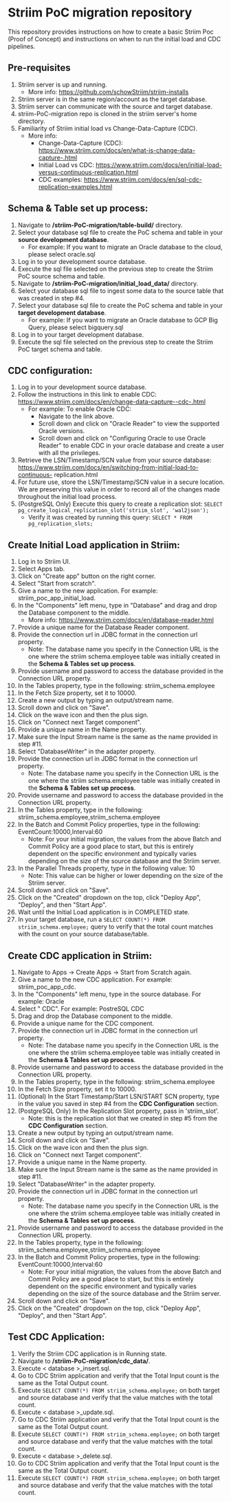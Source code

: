 # Striim PoC migration repository
This repository provides instructions on how to create a basic Striim Poc (Proof of Concept) and instructions on when to run the initial load and CDC pipelines.

## Pre-requisites
1) Striim server is up and running.
   - More info: https://github.com/schowStriim/striim-installs
2) Striim server is in the same region/account as the target database.
3) Striim server can communicate with the source and target database.
4) striim-PoC-migration repo is cloned in the striim server's home directory.
5) Familiarity of Striim initial load vs Change-Data-Capture (CDC).
   - More info:
      - Change-Data-Capture (CDC): https://www.striim.com/docs/en/what-is-change-data-capture-.html
      - Initial Load vs CDC: https://www.striim.com/docs/en/initial-load-versus-continuous-replication.html
      - CDC examples: https://www.striim.com/docs/en/sql-cdc-replication-examples.html

## Schema & Table set up process:
1) Navigate to **<striim-home>/striim-PoC-migration/table-build/** directory.
2) Select your database sql file to create the PoC schema and table in your **source development database**.
   - For example: If you want to migrate an Oracle database to the cloud, please select oracle.sql
3) Log in to your development source database.
4) Execute the sql file selected on the previous step to create the Striim PoC source schema and table.
5) Navigate to **<striim-home>/striim-PoC-migration/initial_load_data/** directory.
6) Select your database sql file to ingest some data to the source table that was created in step #4.
7) Select your database sql file to create the PoC schema and table in your **target development database**.
   - For example: If you want to migrate an Oracle database to GCP Big Query, please select bigquery.sql
8) Log in to your target development database.
9) Execute the sql file selected on the previous step to create the Striim PoC target schema and table.

## CDC configuration:
1) Log in to your development source database.
2) Follow the instructions in this link to enable CDC: https://www.striim.com/docs/en/change-data-capture--cdc-.html
   - For example: To enable Oracle CDC:
     - Navigate to the link above.
     - Scroll down and click on "Oracle Reader" to view the supported Oracle versions.
     - Scroll down and click on "Configuring Oracle to use Oracle Reader" to enable CDC in your oracle database and create a user with all the privileges.
3) Retrieve the LSN/Timestamp/SCN value from your source database: https://www.striim.com/docs/en/switching-from-initial-load-to-continuous- replication.html
4) For future use, store the LSN/Timestamp/SCN value in a secure location. We are preserving this value in order to record all of the changes made throughout the initial load process.
5) (PostgreSQL Only) Execute this query to create a replication slot: `SELECT pg_create_logical_replication_slot('striim_slot', 'wal2json');`
   - Verify it was created by running this query: `SELECT * FROM pg_replication_slots;`

## Create Initial Load application in Striim:
1) Log in to Striim UI.
2) Select Apps tab.
3) Click on "Create app" button on the right corner.
4) Select "Start from scratch".
5) Give a name to the new application. For example: striim_poc_app_initial_load.
6) In the "Components" left menu, type in "Database" and drag and drop the Database component to the middle.
   - More info: https://www.striim.com/docs/en/database-reader.html
7) Provide a unique name for the Database Reader component.
8) Provide the connection url in JDBC format in the connection url property.
   - Note: The database name you specify in the Connection URL is the one where the striim schema.employee table was initially created in the **Schema & Tables set up process**.
9) Provide username and password to access the database provided in the Connection URL property.
10) In the Tables property, type in the following: striim_schema.employee
11) In the Fetch Size property, set it to 10000.
12) Create a new output by typing an output/stream name.
13) Scroll down and click on "Save".
14) Click on the wave icon and then the plus sign.
15) Click on "Connect next Target component".
16) Provide a unique name in the Name property.
17) Make sure the Input Stream name is the same as the name provided in step #11.
18) Select "DatabaseWriter" in the adapter property.
19) Provide the connection url in JDBC format in the connection url property.
    - Note: The database name you specify in the Connection URL is the one where the striim schema.employee table was initially created in the **Schema & Tables set up process**.
20) Provide username and password to access the database provided in the Connection URL property.
21) In the Tables property, type in the following: striim_schema.employee,striim_schema.employee
22) In the Batch and Commit Policy properties, type in the following: EventCount:10000,Interval:60
    - Note: For your initial migration, the values from the above Batch and Commit Policy are a good place to start, but this is entirely dependent on the specific environment and typically varies depending on the size of the source database and the Striim server.
23) In the Parallel Threads property, type in the following value: 10
    - Note: This value can be higher or lower depending on the size of the Striim server.
24) Scroll down and click on "Save".
25) Click on the "Created" dropdown on the top, click "Deploy App", "Deploy", and then "Start App".
26) Wait until the Initial Load application is in COMPLETED state. 
27) In your target database, run a `SELECT COUNT(*) FROM striim_schema.employee;` query to verify that the total count matches with the count on your source database/table.

## Create CDC application in Striim:
1) Navigate to Apps -> Create Apps -> Start from Scratch again.
2) Give a name to the new CDC application. For example: striim_poc_app_cdc.
3) In the "Components" left menu, type in the source database. For example: Oracle
4) Select "<database> CDC". For example: PostreSQL CDC
5) Drag and drop the Database component to the middle.
6) Provide a unique name for the CDC component.
7) Provide the connection url in JDBC format in the connection url property.
   - Note: The database name you specify in the Connection URL is the one where the striim schema.employee table was initially created in the **Schema & Tables set up process**.
8) Provide username and password to access the database provided in the Connection URL property.
9) In the Tables property, type in the following: striim_schema.employee
10) In the Fetch Size property, set it to 10000.
11) (Optional) In the Start Timestamp/Start LSN/START SCN property, type in the value you saved in step #4 from the **CDC Configuration** section.
12) (PostgreSQL Only) In the Replication Slot property, pass in 'striim_slot'.
     - Note: this is the replication slot that we created in step #5 from the **CDC Configuration** section.
13) Create a new output by typing an output/stream name.
14) Scroll down and click on "Save".
15) Click on the wave icon and then the plus sign.
16) Click on "Connect next Target component".
17) Provide a unique name in the Name property.
18) Make sure the Input Stream name is the same as the name provided in step #11.
19) Select "DatabaseWriter" in the adapter property.
20) Provide the connection url in JDBC format in the connection url property.
    - Note: The database name you specify in the Connection URL is the one where the striim schema.employee table was initially created in the **Schema & Tables set up process**.
21) Provide username and password to access the database provided in the Connection URL property.
22) In the Tables property, type in the following: striim_schema.employee,striim_schema.employee
23) In the Batch and Commit Policy properties, type in the following: EventCount:10000,Interval:60
    - Note: For your initial migration, the values from the above Batch and Commit Policy are a good place to start, but this is entirely dependent on the specific environment and typically varies depending on the size of the source database and the Striim server.
24) Scroll down and click on "Save".
25) Click on the "Created" dropdown on the top, click "Deploy App", "Deploy", and then "Start App".

## Test CDC Application:
1) Verify the Striim CDC application is in Running state.
2) Navigate to **<striim-home>/striim-PoC-migration/cdc_data/**.
3) Execute < database >_insert.sql.
4) Go to CDC Striim application and verify that the Total Input count is the same as the Total Output count.
5) Execute `SELECT COUNT(*) FROM striim_schema.employee;` on both target and source database and verify that the value matches with the total count.
6) Execute < database >_update.sql.
7) Go to CDC Striim application and verify that the Total Input count is the same as the Total Output count.
8) Execute `SELECT COUNT(*) FROM striim_schema.employee;` on both target and source database and verify that the value matches with the total count.
9) Execute < database >_delete.sql.
10) Go to CDC Striim application and verify that the Total Input count is the same as the Total Output count.
11) Execute `SELECT COUNT(*) FROM striim_schema.employee;` on both target and source database and verify that the value matches with the total count.
